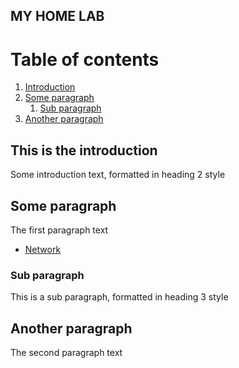MY HOME LAB
-

# Table of contents
1. [Introduction](#introduction)
2. [Some paragraph](#paragraph1)
    1. [Sub paragraph](#subparagraph1)
3. [Another paragraph](#paragraph2)

## This is the introduction <a name="introduction"></a>
Some introduction text, formatted in heading 2 style

## Some paragraph <a name="paragraph1"></a>
The first paragraph text
* [Network](Hardware/equipments.md)

### Sub paragraph <a name="subparagraph1"></a>
This is a sub paragraph, formatted in heading 3 style

## Another paragraph <a name="paragraph2"></a>
The second paragraph text